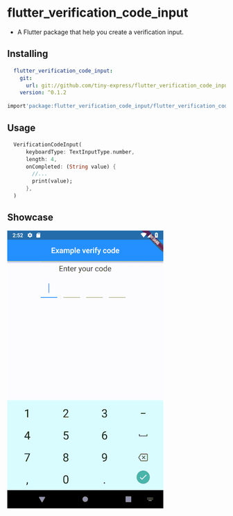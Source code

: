# flutter_verification_code_input

- A Flutter package that help you create a verification input.

## Installing

```yaml
  flutter_verification_code_input:
    git:
      url: git://github.com/tiny-express/flutter_verification_code_input.git
    version: ^0.1.2
```

```dart
import'package:flutter_verification_code_input/flutter_verification_code_input.dart';
```

## Usage

```dart
  VerificationCodeInput(
      keyboardType: TextInputType.number,
      length: 4,
      onCompleted: (String value) {
        //...
        print(value);
      },
  )
```

## Showcase


![Showcase|100x100, 10%](show_case.gif)


